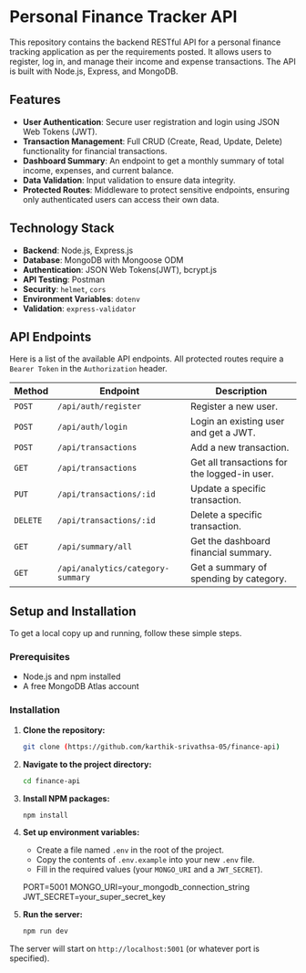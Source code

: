 # Personal Finance Tracker API
This repository contains the backend RESTful API for a personal finance tracking application as per the requirements posted. It allows users to register, log in, and manage their income and expense transactions. The API is built with Node.js, Express, and MongoDB.

## Features
-   **User Authentication**: Secure user registration and login using JSON Web Tokens (JWT).
-   **Transaction Management**: Full CRUD (Create, Read, Update, Delete) functionality for financial transactions.
-   **Dashboard Summary**: An endpoint to get a monthly summary of total income, expenses, and current balance.
-   **Data Validation**: Input validation to ensure data integrity.
-   **Protected Routes**: Middleware to protect sensitive endpoints, ensuring only authenticated users can access their own data.

## Technology Stack
-   **Backend**: Node.js, Express.js
-   **Database**: MongoDB with Mongoose ODM
-   **Authentication**: JSON Web Tokens(JWT), bcrypt.js
-   **API Testing**: Postman
-   **Security**: `helmet`, `cors`
-   **Environment Variables**: `dotenv`
-   **Validation**: `express-validator`

## API Endpoints
Here is a list of the available API endpoints. All protected routes require a `Bearer Token` in the `Authorization` header.

| Method  | Endpoint                            | Description                                  
| ------  | ----------------------------------- | -----------------------------------------   
| `POST`  | `/api/auth/register`                | Register a new user.                         
| `POST`  | `/api/auth/login`                   | Login an existing user and get a JWT.        
| `POST`  | `/api/transactions`                 | Add a new transaction.                      
| `GET`   | `/api/transactions`                 | Get all transactions for the logged-in user. 
| `PUT`   | `/api/transactions/:id`             | Update a specific transaction.               
| `DELETE`| `/api/transactions/:id`             | Delete a specific transaction.               
| `GET`   | `/api/summary/all`                  | Get the dashboard financial summary.         
| `GET`   | `/api/analytics/category-summary`   | Get a summary of spending by category.       


## Setup and Installation
To get a local copy up and running, follow these simple steps.

### Prerequisites
-   Node.js and npm installed
-   A free MongoDB Atlas account

### Installation
1.  **Clone the repository:**
    ```sh
    git clone (https://github.com/karthik-srivathsa-05/finance-api)
    ```

2.  **Navigate to the project directory:**
    ```sh    
    cd finance-api
    ```

3.  **Install NPM packages:**
    ```sh
    npm install
    ```

4.  **Set up environment variables:**
    - Create a file named `.env` in the root of the project.
    - Copy the contents of `.env.example` into your new `.env` file.
    - Fill in the required values (your `MONGO_URI` and a `JWT_SECRET`).

    PORT=5001
    MONGO_URI=your_mongodb_connection_string
    JWT_SECRET=your_super_secret_key

5.  **Run the server:**
    ```sh
    npm run dev
    ```

The server will start on `http://localhost:5001` (or whatever port is specified).